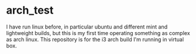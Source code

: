 # arch_test
I have run linux before, in particular ubuntu and different mint and lightweight builds, but this is my first time operating something as complex as arch linux. This repository is for the i3 arch build I'm running in virtual box. 
